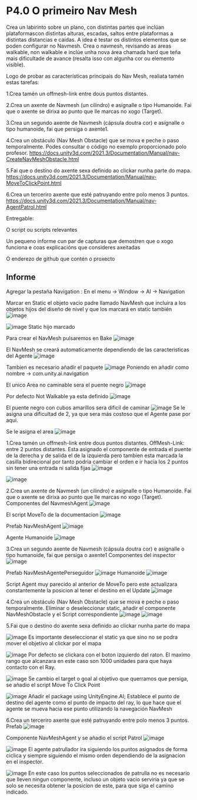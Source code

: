 # P4.0 O primeiro Nav Mesh
Crea un labirinto sobre un plano, con distintas partes que inclúan plataformascon distintas alturas, escadas, saltos entre plataformas a distintas distancias e caídas. A idea é testar os distintos elementos que se poden configurar no Navmesh. Crea o navmesh, revisando as areas walkable, non walkable e inclúe unha nova área chamada hard que teña mais dificultade de avance (resalta isso con algunha cor ou elemento visible). 

Logo de probar as características principais do Nav Mesh, realiata tamén estas tarefas:

1.Crea tamén un offmesh-link entre dous puntos distantes.

2.Crea un axente de Navmesh (un cilindro) e asígnalle o tipo Humanoide. Fai que o axente se dirixa ao punto que lle marcas no xogo (Target).

3.Crea un segundo axente de Navmesh (cápsula doutra cor) e asígnalle o tipo humanoide, fai que persiga o axente1. 

4.Crea un obstáculo (Nav Mesh Obstacle) que se mova e peche o paso temporalmente. Podes consultar o código no exemplo proporcionado polo profesor. https://docs.unity3d.com/2021.3/Documentation/Manual/nav-CreateNavMeshObstacle.html

5.Fai que o destino do axente sexa definido ao clickar nunha parte do mapa. https://docs.unity3d.com/2021.3/Documentation/Manual/nav-MoveToClickPoint.html

6.Crea un terceriro axente que esté patruyando entre polo menos 3 puntos.  https://docs.unity3d.com/2021.3/Documentation/Manual/nav-AgentPatrol.html

Entregable:

O script ou scripts relevantes

Un pequeno informe cun par de capturas que demostren que o xogo funciona e coas explicacións que consideres axeitadas

O enderezo de github que contén o proxecto

## Informe

Agregar la pestaña Navigation : En el menu -> Window -> AI -> Navigation

Marcar en Static el objeto vacio padre llamado NavMesh que incluira a los objetos hijos del diseño de nivel y que los marcará en static también ![image](https://github.com/9RACHA/P4.0-O-primeiro-Nav-Mesh/assets/66274956/203c6c23-0f6c-43f3-8432-c68fe7349fcb)

![image](https://github.com/9RACHA/P4.0-O-primeiro-Nav-Mesh/assets/66274956/4254def8-2881-44af-95ef-07337f1af436) Static hijo marcado

Para crear el NavMesh pulsaremos en Bake
![image](https://github.com/9RACHA/P4.0-O-primeiro-Nav-Mesh/assets/66274956/96dc6c45-3136-408a-959d-f7cb6147aa6e)

El NavMesh se creará automaticamente dependiendo de las caracteristicas del Agente
![image](https://github.com/9RACHA/P4.0-O-primeiro-Nav-Mesh/assets/66274956/8c777b5a-7e8d-4b22-9624-dfa505e5286a)

Tambien es necesario añadir el paquete ![image](https://github.com/9RACHA/P4.0-O-primeiro-Nav-Mesh/assets/66274956/9d68df19-ea59-44e0-bf2d-241627fca040)
Poniendo en añadir como nombre -> com.unity.ai.navigation

El unico Area no caminable sera el puente negro ![image](https://github.com/9RACHA/P4.0-O-primeiro-Nav-Mesh/assets/66274956/e5851f54-93c6-4780-9df3-5a5b3cf8a26b)

Por defecto Not Walkable ya esta definido ![image](https://github.com/9RACHA/P4.0-O-primeiro-Nav-Mesh/assets/66274956/05745a37-4240-46d8-be55-b3f370288089)

El puente negro con cubos amarillos sera dificil de caminar ![image](https://github.com/9RACHA/P4.0-O-primeiro-Nav-Mesh/assets/66274956/c79372d0-b479-4ca2-a9c0-ebe8c8058b24)
Se le asigna una dificultad de 2, ya que sera más costoso que el Agente pase por aqui.

Se le asigna el area ![image](https://github.com/9RACHA/P4.0-O-primeiro-Nav-Mesh/assets/66274956/9e432921-2557-4fb0-a186-f0b35f76f932)

1.Crea tamén un offmesh-link entre dous puntos distantes.
OffMesh-Link: entre 2 puntos distantes. Esta asignado el componente de entrada el puente de la derecha y de salida el de la izquierda pero tambien esta marcada la casilla bidirecional por tanto podria cambiar el orden e ir hacia los 2 puntos sin tener una entrada ni salida fijas
![image](https://github.com/9RACHA/P4.0-O-primeiro-Nav-Mesh/assets/66274956/1a0d07c1-d838-4ba3-8701-7fd098621942)

![image](https://github.com/9RACHA/P4.0-O-primeiro-Nav-Mesh/assets/66274956/42c2fda8-6d35-430c-879c-e67e024f02fc)

2.Crea un axente de Navmesh (un cilindro) e asígnalle o tipo Humanoide. Fai que o axente se dirixa ao punto que lle marcas no xogo (Target).
Componentes del NavmeshAgent
![image](https://github.com/9RACHA/P4.0-O-primeiro-Nav-Mesh/assets/66274956/63c75e87-bbcf-4eab-9d39-1e0254eb54dc)

El script MoveTo de la documentacion
![image](https://github.com/9RACHA/P4.0-O-primeiro-Nav-Mesh/assets/66274956/3f285455-7600-4d5c-a1a1-11b013be4623)

Prefab NavMeshAgent
![image](https://github.com/9RACHA/P4.0-O-primeiro-Nav-Mesh/assets/66274956/7dc00c12-125f-4d9c-9e94-9d083fc078bb)

Agente Humanoide
![image](https://github.com/9RACHA/P4.0-O-primeiro-Nav-Mesh/assets/66274956/1d0f4c10-750b-4165-8753-57c97ad1e51d)

3.Crea un segundo axente de Navmesh (cápsula doutra cor) e asígnalle o tipo humanoide, fai que persiga o axente1
Componentes del inspector
![image](https://github.com/9RACHA/P4.0-O-primeiro-Nav-Mesh/assets/66274956/e3c89102-618f-49dc-97a6-945b14dc276e)

Prefab NavMeshAgentePerseguidor
![image](https://github.com/9RACHA/P4.0-O-primeiro-Nav-Mesh/assets/66274956/c78a8594-4bba-4963-96c9-43c824424ea4)
Humanoide
![image](https://github.com/9RACHA/P4.0-O-primeiro-Nav-Mesh/assets/66274956/d5aeb1d2-9011-4699-a426-f32699313218)

Script Agent muy parecido al anterior de MoveTo pero este actualizara constantemente la posicion al tener el destino en el Update
![image](https://github.com/9RACHA/P4.0-O-primeiro-Nav-Mesh/assets/66274956/dd85785c-bcc8-4057-835a-48ef07b2e86d)

4.Crea un obstáculo (Nav Mesh Obstacle) que se mova e peche o paso temporalmente.
Eliminar o deseleccionar static, añadir el componente NavMeshObstacle y el Script correspondiente 
![image](https://github.com/9RACHA/P4.0-O-primeiro-Nav-Mesh/assets/66274956/4bd0ed1e-6732-49da-97b5-d81734db2c54)
![image](https://github.com/9RACHA/P4.0-O-primeiro-Nav-Mesh/assets/66274956/3b7ead04-0820-4030-b814-a925c4e99fba)

5.Fai que o destino do axente sexa definido ao clickar nunha parte do mapa

![image](https://github.com/9RACHA/P4.0-O-primeiro-Nav-Mesh/assets/66274956/b460fe22-298b-4807-bfee-4171bce9c065)
Es importante deseleccionar el static ya que sino no se podra mover el objetivo al clickar por el mapa 

![image](https://github.com/9RACHA/P4.0-O-primeiro-Nav-Mesh/assets/66274956/b0b3c317-e85b-450f-bade-627014d5e9fb)
Por defecto se clickara con el boton izquierdo del raton. 
El maximo rango que alcanzara en este caso son 1000 unidades para que haya contacto con el Ray.

![image](https://github.com/9RACHA/P4.0-O-primeiro-Nav-Mesh/assets/66274956/b4252f33-2623-4560-a857-374366becb37)
Se cambio el target o goal al objetivo que querramos que persiga, se añadio el script Move To Click Point

![image](https://github.com/9RACHA/P4.0-O-primeiro-Nav-Mesh/assets/66274956/c7a51361-4f5a-4d9d-9a2c-6af6404d52f1)
Añadir el package using UnityEngine.AI;
Establece el punto de destino del agente como el punto de impacto del ray, lo que hace que el agente se mueva hacia ese punto utilizando la navegación NavMesh

6.Crea un terceriro axente que esté patruyando entre polo menos 3 puntos.
Prefab
![image](https://github.com/9RACHA/P4.0-O-primeiro-Nav-Mesh/assets/66274956/9b8d948c-3ca2-4d50-9881-67622b7e2266)

Componente NavMeshAgent y se añadio el script Patrol
![image](https://github.com/9RACHA/P4.0-O-primeiro-Nav-Mesh/assets/66274956/2349b971-e916-433a-9f55-7d5e8e705428)

![image](https://github.com/9RACHA/P4.0-O-primeiro-Nav-Mesh/assets/66274956/eb1d0361-3625-47cb-8524-a9957bbc34be)
El agente patrullador ira siguiendo los puntos asignados de forma ciclica y siempre siguiendo el mismo orden dependiendo de la asignacion en el inspector.

![image](https://github.com/9RACHA/P4.0-O-primeiro-Nav-Mesh/assets/66274956/2e8870d1-af54-49f1-9a93-7fa7b1e67001)
En este caso los puntos seleccionados de patrulla no es necesario que lleven ningun componente, incluso un objeto vacio serviria ya que se solo se necesita obtener la posicion de este, para que siga el camino indicado.

















